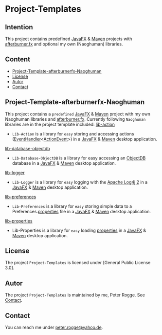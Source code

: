 Project-Templates
===



Intention
---
This project contains predefined [JavaFX] &amp; [Maven] projects with [afterburner.fx] and optional my own (Naoghuman) libraries.



Content
---
* [Project-Template-afterburnerfx-Naoghuman](#PrTeafNa)
* [License](#License)
* [Autor](#Autor)
* [Contact](#Contact)



Project-Template-afterburnerfx-Naoghuman<a name="PrTeafNa" />
---

This project contains a `predefined` [JavaFX] &amp; [Maven] project with my own Naoghuman libraries and [afterburner.fx].
Currently following `Naoghuman` libraries are in the project template included:
[lib-action]
* `Lib-Action` is a library for `easy` storing and accessing actions ([EventHandler]&lt;[ActionEvent]&gt;) in a [JavaFX] &amp; [Maven] desktop application.

[lib-database-objectdb]
* `Lib-Database-ObjectDB` is a library for easy accessing an [ObjectDB] database in a [JavaFX] &amp; [Maven] desktop application.

[lib-logger]
* `Lib-Logger` is a library for `easy` logging with the [Apache Log4j 2] in a [JavaFX] &amp; [Maven] desktop application.

[lib-preferences]
* `Lib-Preferences` is a library for `easy` storing simple data to a Preferences.[properties] file in a [JavaFX] &amp; [Maven] desktop application.

[lib-properties]
* Lib-Properties is a library for `easy` loading [properties] in a [JavaFX] &amp; [Maven] desktop application.



License<a name="License" />
---

The project `Project-Templates` is licensed under [General Public License 3.0].



Autor<a name="Autor" />
---

The project `Project-Templates` is maintained by me, Peter Rogge. See [Contact](#Contact).



Contact<a name="Contact" />
---

You can reach me under <peter.rogge@yahoo.de>.



[//]: # (Links)
[ActionEvent]:http://docs.oracle.com/javase/8/javafx/api/javafx/event/ActionEvent.html
[afterburner.fx]:https://github.com/AdamBien/afterburner.fx
[Apache Log4j 2]:https://logging.apache.org/log4j/2.0/index.html
[EventHandler]:http://docs.oracle.com/javase/8/javafx/api/javafx/event/EventHandler.html
[JavaFX]:http://docs.oracle.com/javase/8/javase-clienttechnologies.htm
[lib-action]:https://github.com/Naoghuman/lib-action.git
[lib-database-objectdb]:https://github.com/Naoghuman/lib-database-objectdb.git
[lib-logger]:https://github.com/Naoghuman/lib-logger.git
[lib-preferences]:https://github.com/Naoghuman/lib-preferences.git
[lib-properties]:https://github.com/Naoghuman/lib-properties.git
[Maven]:http://maven.apache.org/
[ObjectDB]:http://www.objectdb.com/
[properties]:http://en.wikipedia.org/wiki/.properties

